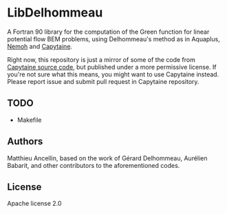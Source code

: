 # LibDelhommeau

A Fortran 90 library for the computation of the Green function for linear potential flow BEM problems, using Delhommeau's method as in Aquaplus, [Nemoh](https://lheea.ec-nantes.fr/valorisation/logiciels-et-brevets/nemoh-presentation) and [Capytaine](https://joss.theoj.org/papers/10.21105/joss.01341).

Right now, this repository is just a mirror of some of the code from [Capytaine source code](https://github.com/mancellin/capytaine), but published under a more permissive license.
If you're not sure what this means, you might want to use Capytaine instead.
Please report issue and submit pull request in Capytaine repository.

## TODO
* Makefile

## Authors
Matthieu Ancellin, based on the work of Gérard Delhommeau, Aurélien Babarit, and other contributors to the aforementioned codes.

## License
Apache license 2.0
